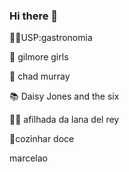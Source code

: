 ### Hi there 👋

<!--
**marcelamopa/marcelamopa** is a ✨ _special_ ✨ repository because its `README.md` (this file) appears on your GitHub profile.

Here are some ideas to get you started:

-->
:woman_student:USP:gastronomia

:movie_camera: gilmore girls

:ring: chad murray

:books: Daisy Jones and the six

:family_woman_girl: afilhada da lana del rey

:icecream:cozinhar doce

marcelao
